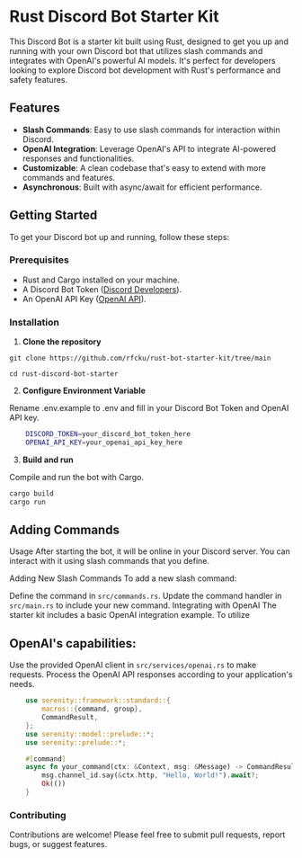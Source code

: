 # Rust Discord Bot Starter Kit

This Discord Bot is a starter kit built using Rust, designed to get you up and running with your own Discord bot that utilizes slash commands and integrates with OpenAI's powerful AI models. It's perfect for developers looking to explore Discord bot development with Rust's performance and safety features.

## Features

- **Slash Commands**: Easy to use slash commands for interaction within Discord.
- **OpenAI Integration**: Leverage OpenAI's API to integrate AI-powered responses and functionalities.
- **Customizable**: A clean codebase that's easy to extend with more commands and features.
- **Asynchronous**: Built with async/await for efficient performance.

## Getting Started

To get your Discord bot up and running, follow these steps:

### Prerequisites

- Rust and Cargo installed on your machine.
- A Discord Bot Token ([Discord Developers](https://discord.com/developers/docs/intro)).
- An OpenAI API Key ([OpenAI API](https://openai.com/api/)).

### Installation

1. **Clone the repository**

```
git clone https://github.com/rfcku/rust-bot-starter-kit/tree/main

cd rust-discord-bot-starter
```

2. **Configure Environment Variable**

Rename .env.example to .env and fill in your Discord Bot Token and OpenAI API key.

```bash
    DISCORD_TOKEN=your_discord_bot_token_here
    OPENAI_API_KEY=your_openai_api_key_here
```

3. **Build and run**

Compile and run the bot with Cargo.

```bash
cargo build
cargo run
```

## Adding Commands

Usage
After starting the bot, it will be online in your Discord server. You can interact with it using slash commands that you define.

Adding New Slash Commands
To add a new slash command:

Define the command in `src/commands.rs`.
Update the command handler in `src/main.rs` to include your new command.
Integrating with OpenAI
The starter kit includes a basic OpenAI integration example. To utilize 

## OpenAI's capabilities:

Use the provided OpenAI client in `src/services/openai.rs` to make requests.
Process the OpenAI API responses according to your application's needs.

```rust
    use serenity::framework::standard::{
        macros::{command, group},
        CommandResult,
    };
    use serenity::model::prelude::*;
    use serenity::prelude::*;

    #[command]
    async fn your_command(ctx: &Context, msg: &Message) -> CommandResult {
        msg.channel_id.say(&ctx.http, "Hello, World!").await?;
        Ok(())
    }
```

### Contributing

Contributions are welcome! Please feel free to submit pull requests, report bugs, or suggest features.